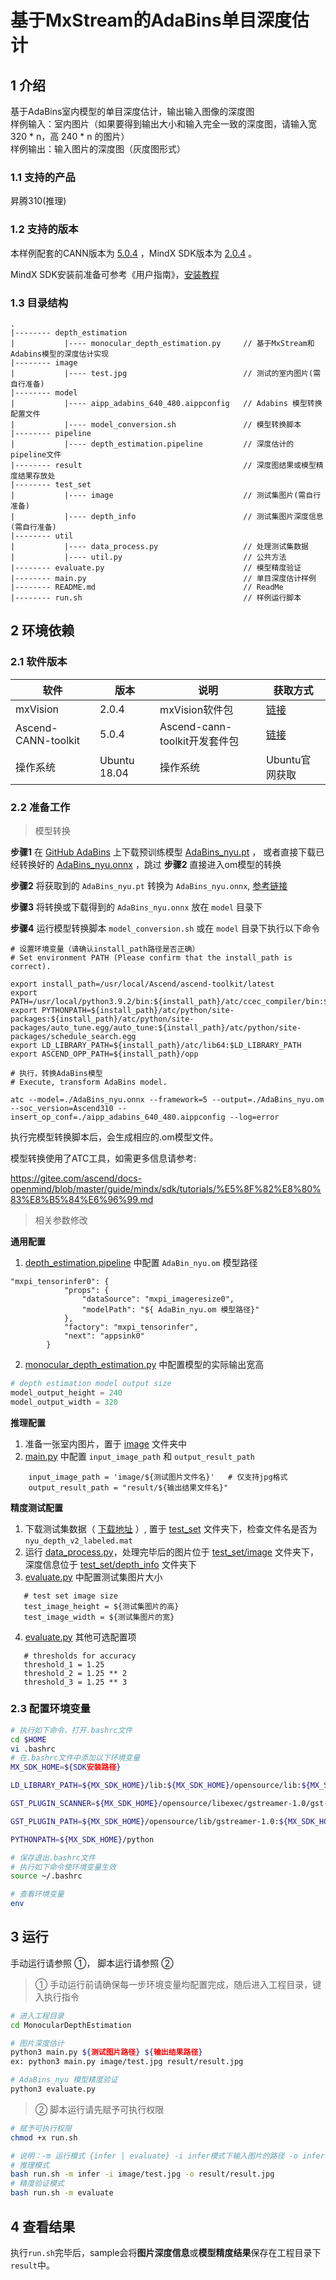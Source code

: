 # 基于MxStream的AdaBins单目深度估计

## 1 介绍

基于AdaBins室内模型的单目深度估计，输出输入图像的深度图 \
样例输入：室内图片（如果要得到输出大小和输入完全一致的深度图，请输入宽 320 * n，高 240 * n 的图片）\
样例输出：输入图片的深度图（灰度图形式）

### 1.1 支持的产品
昇腾310(推理)

### 1.2 支持的版本
本样例配套的CANN版本为 [5.0.4](https://www.hiascend.com/software/cann/commercial) ，MindX SDK版本为 [2.0.4](https://www.hiascend.com/software/Mindx-sdk) 。

MindX SDK安装前准备可参考《用户指南》，[安装教程](https://gitee.com/ascend/mindxsdk-referenceapps/blob/master/docs/quickStart/1-1安装SDK开发套件.md)

### 1.3 目录结构
```
.
|-------- depth_estimation
|           |---- monocular_depth_estimation.py     // 基于MxStream和Adabins模型的深度估计实现
|-------- image
|           |---- test.jpg                          // 测试的室内图片(需自行准备)
|-------- model
|           |---- aipp_adabins_640_480.aippconfig   // Adabins 模型转换配置文件
|           |---- model_conversion.sh               // 模型转换脚本
|-------- pipeline
|           |---- depth_estimation.pipeline         // 深度估计的pipeline文件
|-------- result                                    // 深度图结果或模型精度结果存放处
|-------- test_set
|           |---- image                             // 测试集图片(需自行准备)
|           |---- depth_info                        // 测试集图片深度信息(需自行准备)
|-------- util
|           |---- data_process.py                   // 处理测试集数据
|           |---- util.py                           // 公共方法
|-------- evaluate.py                               // 模型精度验证
|-------- main.py                                   // 单目深度估计样例
|-------- README.md                                 // ReadMe
|-------- run.sh                                    // 样例运行脚本

```
## 2 环境依赖

### 2.1 软件版本
| 软件                 | 版本         | 说明                          | 获取方式                                                     |
| ------------------- | ------------ | ----------------------------- | ------------------------------------------------------------ |
| mxVision            | 2.0.4       | mxVision软件包                  | [链接](https://www.hiascend.com/software/Mindx-sdk) |
| Ascend-CANN-toolkit | 5.0.4       | Ascend-cann-toolkit开发套件包    | [链接](https://www.hiascend.com/software/cann/commercial)    |
| 操作系统             | Ubuntu 18.04 | 操作系统                        | Ubuntu官网获取                                               |


### 2.2 准备工作

> 模型转换

**步骤1** 在 [GitHub AdaBins](https://github.com/shariqfarooq123/AdaBins) 上下载预训练模型 [AdaBins_nyu.pt](https://drive.google.com/drive/folders/1nYyaQXOBjNdUJDsmJpcRpu6oE55aQoLA) ，
或者直接下载已经转换好的 [AdaBins_nyu.onnx](https://mindx.sdk.obs.cn-north-4.myhuaweicloud.com/mindxsdk-referenceapps%20/contrib/MonocularDepthEstimation/AdaBins_nyu.onnx) ，跳过 **步骤2** 直接进入om模型的转换

**步骤2** 将获取到的 `AdaBins_nyu.pt` 转换为 `AdaBins_nyu.onnx`, [参考链接](https://blog.csdn.net/ApathyT/article/details/120834163)

**步骤3** 将转换或下载得到的 `AdaBins_nyu.onnx` 放在 `model` 目录下

**步骤4** 运行模型转换脚本 `model_conversion.sh` 或在 `model` 目录下执行以下命令

```
# 设置环境变量（请确认install_path路径是否正确）
# Set environment PATH (Please confirm that the install_path is correct).

export install_path=/usr/local/Ascend/ascend-toolkit/latest
export PATH=/usr/local/python3.9.2/bin:${install_path}/atc/ccec_compiler/bin:${install_path}/atc/bin:$PATH
export PYTHONPATH=${install_path}/atc/python/site-packages:${install_path}/atc/python/site-packages/auto_tune.egg/auto_tune:${install_path}/atc/python/site-packages/schedule_search.egg
export LD_LIBRARY_PATH=${install_path}/atc/lib64:$LD_LIBRARY_PATH
export ASCEND_OPP_PATH=${install_path}/opp

# 执行，转换AdaBins模型
# Execute, transform AdaBins model.

atc --model=./AdaBins_nyu.onnx --framework=5 --output=./AdaBins_nyu.om --soc_version=Ascend310 --insert_op_conf=./aipp_adabins_640_480.aippconfig --log=error
```

执行完模型转换脚本后，会生成相应的.om模型文件。

模型转换使用了ATC工具，如需更多信息请参考:

 https://gitee.com/ascend/docs-openmind/blob/master/guide/mindx/sdk/tutorials/%E5%8F%82%E8%80%83%E8%B5%84%E6%96%99.md

> 相关参数修改

**通用配置**
1) [depth_estimation.pipeline](./pipeline/depth_estimation.pipeline) 中配置 `AdaBin_nyu.om` 模型路径
```
"mxpi_tensorinfer0": {
            "props": {
                "dataSource": "mxpi_imageresize0",
                "modelPath": "${ AdaBin_nyu.om 模型路径}"
            },
            "factory": "mxpi_tensorinfer",
            "next": "appsink0"
        }
```
2) [monocular_depth_estimation.py](./depth_estimation/monocular_depth_estimation.py) 中配置模型的实际输出宽高
```python
# depth estimation model output size
model_output_height = 240
model_output_width = 320
```

**推理配置**
1) 准备一张室内图片，置于 [image](./image) 文件夹中
2) [main.py](./main.py) 中配置 `input_image_path` 和 `output_result_path`
```
    input_image_path = 'image/${测试图片文件名}'   # 仅支持jpg格式
    output_result_path = "result/${输出结果文件名}" 
```

**精度测试配置**
1) 下载测试集数据（ [下载地址](http://horatio.cs.nyu.edu/mit/silberman/nyu_depth_v2/nyu_depth_v2_labeled.mat) ）, 
   置于 [test_set](./test_set) 文件夹下，检查文件名是否为 `nyu_depth_v2_labeled.mat`
2) 运行 [data_process.py](./util/data_process.py)，处理完毕后的图片位于 [test_set/image](./test_set/image) 文件夹下，
   深度信息位于 [test_set/depth_info](./test_set/depth_info) 文件夹下 
3) [evaluate.py](./evaluate.py) 中配置测试集图片大小
```
   # test set image size
   test_image_height = ${测试集图片的高}
   test_image_width = ${测试集图片的宽}
```
4) [evaluate.py](./evaluate.py) 其他可选配置项
```
   # thresholds for accuracy
   threshold_1 = 1.25
   threshold_2 = 1.25 ** 2
   threshold_3 = 1.25 ** 3
```

### 2.3 配置环境变量

```bash
# 执行如下命令，打开.bashrc文件
cd $HOME
vi .bashrc
# 在.bashrc文件中添加以下环境变量
MX_SDK_HOME=${SDK安装路径}

LD_LIBRARY_PATH=${MX_SDK_HOME}/lib:${MX_SDK_HOME}/opensource/lib:${MX_SDK_HOME}/opensource/lib64:/usr/local/Ascend/ascend-toolkit/latest/acllib/lib64:/usr/local/Ascend/driver/lib64/

GST_PLUGIN_SCANNER=${MX_SDK_HOME}/opensource/libexec/gstreamer-1.0/gst-plugin-scanner

GST_PLUGIN_PATH=${MX_SDK_HOME}/opensource/lib/gstreamer-1.0:${MX_SDK_HOME}/lib/plugins

PYTHONPATH=${MX_SDK_HOME}/python

# 保存退出.bashrc文件
# 执行如下命令使环境变量生效
source ~/.bashrc

# 查看环境变量
env
```

## 3 运行
手动运行请参照 ①， 脚本运行请参照 ②
> ① 手动运行前请确保每一步环境变量均配置完成，随后进入工程目录，键入执行指令
```bash
# 进入工程目录
cd MonocularDepthEstimation

# 图片深度估计
python3 main.py ${测试图片路径} ${输出结果路径}
ex: python3 main.py image/test.jpg result/result.jpg

# AdaBins_nyu 模型精度验证
python3 evaluate.py
```

> ② 脚本运行请先赋予可执行权限
```bash
# 赋予可执行权限
chmod +x run.sh

# 说明：-m 运行模式 {infer | evaluate} -i infer模式下输入图片的路径 -o infer模式下输出结果的路径
# 推理模式
bash run.sh -m infer -i image/test.jpg -o result/result.jpg
# 精度验证模式
bash run.sh -m evaluate
```

## 4 查看结果
执行`run.sh`完毕后，sample会将**图片深度信息**或**模型精度结果**保存在工程目录下`result`中。